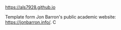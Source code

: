 https://als7928.github.io


Template form Jon Barron's public academic website: https://jonbarron.info/. C